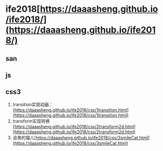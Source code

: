 # ife2018[https://daaasheng.github.io/ife2018/](https://daaasheng.github.io/ife2018/)

## san

## js

## css3

1. transition实现动画：[https://daaasheng.github.io/ife2018/css/1transition.html](https://daaasheng.github.io/ife2018/css/1transition.html)
2. transform实现转换[https://daaasheng.github.io/ife2018/css/2transform2d.html](https://daaasheng.github.io/ife2018/css/2transform2d.html)
3. 会笑的猫儿[https://daaasheng.github.io/ife2018/css/3smileCat.html](https://daaasheng.github.io/ife2018/css/3smileCat.html)